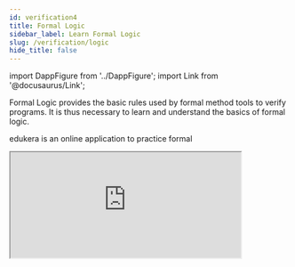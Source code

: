 ```yaml
---
id: verification4
title: Formal Logic
sidebar_label: Learn Formal Logic
slug: /verification/logic
hide_title: false
---
```

import DappFigure from '../DappFigure';
import Link from '@docusaurus/Link';

Formal Logic provides the basic rules used by formal method tools to verify programs. It is thus necessary to learn and understand the basics of formal logic.

edukera is an online application to practice formal


<DappFigure img='edukera.png' width='20%'/>

<iframe id="inlineFrameExample"
    style={{ border: 'none' }}
    title="Inline Frame Example"
    width="415"
    height="190"
    src="https://app.edukera.com/?embed=true&theme=dark&lang=en&paper_hash=3325E89142B72944580F6E66D028046D7DEE44CE&print=false&mode=logic&s=eyJ0cm9waXNtIjoiZm9yd2FyZF9iYWNrd2FyZCIsICJ0aGVtZSI6ImRhcmsifQ%3D%3D">
</iframe>

